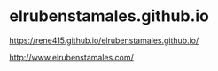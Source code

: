 # elrubenstamales.github.io

https://rene415.github.io/elrubenstamales.github.io/

http://www.elrubenstamales.com/

